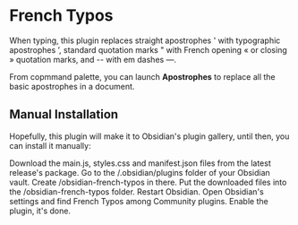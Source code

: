 # French Typos

When typing, this plugin replaces straight apostrophes ' with typographic apostrophes ’, standard quotation marks " with French opening « or closing » quotation marks, and -- with em dashes —.

From copmmand palette, you can launch **Apostrophes** to replace all the basic apostrophes in a document.

## Manual Installation
Hopefully, this plugin will make it to Obsidian's plugin gallery, until then, you can install it manually:

Download the main.js, styles.css and manifest.json files from the latest release's package.
Go to the /.obsidian/plugins folder of your Obsidian vault. Create /obsidian-french-typos in there.
Put the downloaded files into the /obsidian-french-typos folder.
Restart Obsidian.
Open Obsidian's settings and find French Typos among Community plugins. Enable the plugin, it's done.
